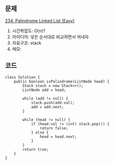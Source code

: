 ## 문제

[234. Palindrome Linked List (Easy)](leetcode.com/problems/palindrome-linked-list)

1. 시간복잡도: O(n)?
2. 아이디어: 넣은 순서대로 비교하면서 꺼내자
3. 자료구조: stack
4. 메모:

## 코드
```
class Solution {
    public boolean isPalindrome(ListNode head) {
        Stack stack = new Stack<>();
        ListNode add = head;

        while (add != null) {
            stack.push(add.val);
            add = add.next;
        }

        while (head != null) {
            if (head.val != (int) stack.pop()) {
                return false;
            } else {
                head = head.next;
            }  
        }
        return true;
    }
}
```
